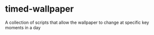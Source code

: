 # timed-wallpaper
A collection of scripts that allow the wallpaper to change at specific key moments in a day
